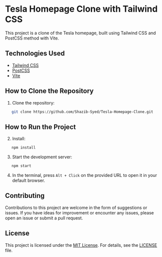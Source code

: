 # Tesla Homepage Clone with Tailwind CSS

This project is a clone of the Tesla homepage, built using Tailwind CSS and PostCSS method with Vite.

## Technologies Used

- [Tailwind CSS](https://tailwindcss.com/)
- [PostCSS](https://postcss.org/)
- [Vite](https://vitejs.dev/)

## How to Clone the Repository


1. Clone the repository:
   
```bash
   git clone https://github.com/Shazib-Syed/Tesla-Homepage-Clone.git
```

## How to Run the Project

2. Install:

```bash
   npm install
```

3. Start the development server:

```bash
   npm start
```


4. In the terminal, press `Alt + Click` on the provided URL to open it in your default browser.

## Contributing

Contributions to this project are welcome in the form of suggestions or issues. If you have ideas for improvement or encounter any issues, please open an issue or submit a pull request.

## License

This project is licensed under the [MIT License](LICENSE). For details, see the [LICENSE](LICENSE) file.
